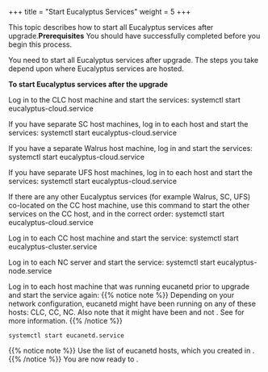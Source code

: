 +++
title = "Start Eucalyptus Services"
weight = 5
+++

This topic describes how to start all Eucalyptus services after upgrade.**Prerequisites** You should have successfully completed [](upgrade_packages.dita) before you begin this process. 

You need to start all Eucalyptus services after upgrade. The steps you take depend upon where Eucalyptus services are hosted. 

**To start Eucalyptus services after the upgrade** 

Log in to the CLC host machine and start the services: 
    systemctl start eucalyptus-cloud.service

If you have separate SC host machines, log in to each host and start the services: 
    systemctl start eucalyptus-cloud.service

If you have a separate Walrus host machine, log in and start the services: 
    systemctl start eucalyptus-cloud.service

If you have separate UFS host machines, log in to each host and start the services: 
    systemctl start eucalyptus-cloud.service

If there are any other Eucalyptus services (for example Walrus, SC, UFS) co-located on the CC host machine, use this command to start the other services on the CC host, and in the correct order: 
    systemctl start eucalyptus-cloud.service

Log in to each CC host machine and start the service: 
    systemctl start eucalyptus-cluster.service

Log in to each NC server and start the service: 
    systemctl start eucalyptus-node.service

Log in to each host machine that was running eucanetd prior to upgrade and start the service again: 
{{% notice note %}}
Depending on your network configuration, eucanetd might have been running on any of these hosts: CLC, CC, NC. Also note that it might have been and not . See for more information. 
{{% /notice %}}



    systemctl start eucanetd.service




{{% notice note %}}
Use the list of eucanetd hosts, which you created in . 
{{% /notice %}}
You are now ready to [](./upgrade_verify.dita) . 